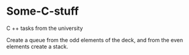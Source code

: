 # Some-C-stuff
C ++ tasks from the university

Create a queue from the odd elements of the deck, and from the even elements create a stack.

